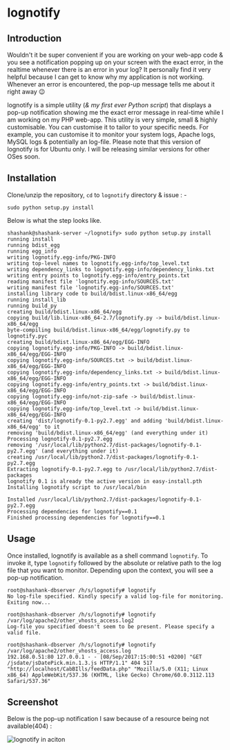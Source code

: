 # lognotify

## Introduction

Wouldn't it be super convenient if you are working on your web-app code & you see a notification popping up on your screen with the exact error, in the realtime whenever there is an error in your log?
It personally find it very helpful because I can get to know why my application is not working. Whenever an error is encountered, the pop-up message tells me about it right away :wink:

lognotify is a simple utility (*& my first ever Python script*) that displays a pop-up notification showing me the exact error message in real-time while I am working on my PHP web-app.
This utility is very simple, small & highly customisable. You can customise it to tailor to your specific needs. For example, you can customise it to monitor your system logs, Apache logs, MySQL logs & potentially an log-file.
Please note that this version of lognotify is for Ubuntu only. I will be releasing similar versions for other OSes soon. 

## Installation

Clone/unzip the repository, ``cd`` to ``lognotify`` directory & issue : -
```shell
sudo python setup.py install
```

Below is what the step looks like.

```shell
shashank@shashank-server ~/lognotify> sudo python setup.py install
running install
running bdist_egg
running egg_info
writing lognotify.egg-info/PKG-INFO
writing top-level names to lognotify.egg-info/top_level.txt
writing dependency_links to lognotify.egg-info/dependency_links.txt
writing entry points to lognotify.egg-info/entry_points.txt
reading manifest file 'lognotify.egg-info/SOURCES.txt'
writing manifest file 'lognotify.egg-info/SOURCES.txt'
installing library code to build/bdist.linux-x86_64/egg
running install_lib
running build_py
creating build/bdist.linux-x86_64/egg
copying build/lib.linux-x86_64-2.7/lognotify.py -> build/bdist.linux-x86_64/egg
byte-compiling build/bdist.linux-x86_64/egg/lognotify.py to lognotify.pyc
creating build/bdist.linux-x86_64/egg/EGG-INFO
copying lognotify.egg-info/PKG-INFO -> build/bdist.linux-x86_64/egg/EGG-INFO
copying lognotify.egg-info/SOURCES.txt -> build/bdist.linux-x86_64/egg/EGG-INFO
copying lognotify.egg-info/dependency_links.txt -> build/bdist.linux-x86_64/egg/EGG-INFO
copying lognotify.egg-info/entry_points.txt -> build/bdist.linux-x86_64/egg/EGG-INFO
copying lognotify.egg-info/not-zip-safe -> build/bdist.linux-x86_64/egg/EGG-INFO
copying lognotify.egg-info/top_level.txt -> build/bdist.linux-x86_64/egg/EGG-INFO
creating 'dist/lognotify-0.1-py2.7.egg' and adding 'build/bdist.linux-x86_64/egg' to it
removing 'build/bdist.linux-x86_64/egg' (and everything under it)
Processing lognotify-0.1-py2.7.egg
removing '/usr/local/lib/python2.7/dist-packages/lognotify-0.1-py2.7.egg' (and everything under it)
creating /usr/local/lib/python2.7/dist-packages/lognotify-0.1-py2.7.egg
Extracting lognotify-0.1-py2.7.egg to /usr/local/lib/python2.7/dist-packages
lognotify 0.1 is already the active version in easy-install.pth
Installing lognotify script to /usr/local/bin

Installed /usr/local/lib/python2.7/dist-packages/lognotify-0.1-py2.7.egg
Processing dependencies for lognotify==0.1
Finished processing dependencies for lognotify==0.1
```

## Usage

Once installed, lognotify is available as a shell command ``lognotify``. To invoke it, type ``lognotify`` followed by the absolute or relative path to the log file that you want to monitor.
Depending upon the context, you will see a pop-up notification.

```shell
root@shashank-dbserver /h/s/lognotify# lognotify
No log-file specified. Kindly specify a valid log-file for monitoring. Exiting now...
```
```shell
root@shashank-dbserver /h/s/lognotify# lognotify /var/log/apache2/other_vhosts_access.log2
Log-file you specified doesn't seem to be present. Please specify a valid file.
```
```shell
root@shashank-dbserver /h/s/lognotify# lognotify /var/log/apache2/other_vhosts_access.log
192.168.0.51:80 127.0.0.1 - - [08/Sep/2017:15:00:51 +0200] "GET /jsdate/jsDatePick.min.1.3.js HTTP/1.1" 404 517 "http://localhost/CabBIlls/feedData.php" "Mozilla/5.0 (X11; Linux x86_64) AppleWebKit/537.36 (KHTML, like Gecko) Chrome/60.0.3112.113 Safari/537.36"
```
## Screenshot

Below is the pop-up notification I saw because of a resource being not available(404) :

![lognotify in aciton](lognotify_in_action.png)
